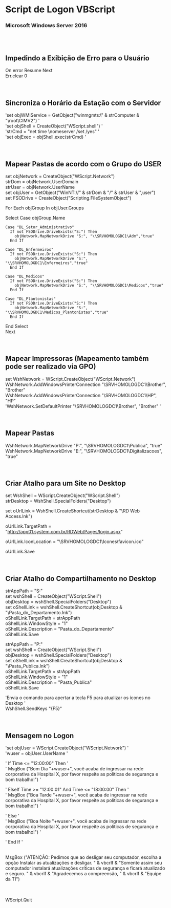 # Script de Logon VBScript
### Microsoft Windows Server 2016  


<br><br>

## Impedindo a Exibição de Erro para o Usuário                               


On error Resume Next <br>
Err.clear 0 <br><br><br>



## Sincroniza o Horário da Estação com o Servidor                                   


'set objWMIService = GetObject("winmgmts:\\" & strComputer & "\root\CIMV2") ' <br>
'set objShell = CreateObject("WScript.shell") ' <br>
'strCmd = "net time \\nomeserver /set /yes" ' <br>
'set objExec = objShell.exec(strCmd) ' <br><br><br>



## Mapear Pastas de acordo com o Grupo do USER                               


set objNetwork = CreateObject("WScript.Network") <br>
strDom = objNetwork.UserDomain <br>
strUser = objNetwork.UserName <br>
set objUser = GetObject("WinNT://" & strDom & "/" & strUser & ",user") <br>
set FSODrive = CreateObject("Scripting.FileSystemObject") <br>

For Each objGroup In objUser.Groups <br>

  Select Case objGroup.Name <br>
  
    Case "DL_Setor_Administrativo"
      If not FSODrive.DriveExists("S:") Then
        objNetwork.MapNetworkDrive "S:", "\\SRVHOMOLOGDC1\Adm","true"
      End If

    Case "DL_Enfermeiros"
      If not FSODrive.DriveExists("S:") Then
        objNetwork.MapNetworkDrive "S:", "\\SRVHOMOLOGDC1\Enfermeiros","true"
      End If

    Case "DL_Medicos"
      If not FSODrive.DriveExists("S:") Then
        objNetwork.MapNetworkDrive "S:", "\\SRVHOMOLOGDC1\Medicos","true"
      End If

    Case "DL_Plantonistas"
      If not FSODrive.DriveExists("S:") Then
        objNetwork.MapNetworkDrive "S:", "\\SRVHOMOLOGDC1\Medicos_Plantonistas","true"
      End If

  End Select <br>
Next <br><br><br>



## Mapear Impressoras (Mapeamento também pode ser realizado via GPO)         


set WshNetwork = WScript.CreateObject("WScript.Network") <br>
WshNetwork.AddWindowsPrinterConnection "\\SRVHOMOLOGDC1\Brother", "Brother" <br>
WshNetwork.AddWindowsPrinterConnection "\\SRVHOMOLOGDC1\HP", "HP" <br>
'WshNetwork.SetDefaultPrinter "\\SRVHOMOLOGDC1\Brother", "Brother" ' <br><br><br>



## Mapear Pastas                                                             


WshNetwork.MapNetworkDrive "P:", "\\SRVHOMOLOGDC1\Publica", "true" <br>
WshNetwork.MapNetworkDrive "E:", "\\SRVHOMOLOGDC1\Digitalizacoes", "true" <br><br><br>



## Criar Atalho para um Site no Desktop                                      


set WshShell = WScript.CreateObject("WScript.Shell") <br>
strDesktop = WshShell.SpecialFolders("Desktop") <br>

set oUrlLink = WshShell.CreateShortcut(strDesktop & "\RD Web Access.lnk") <br>

oUrlLink.TargetPath = "http://app01.system.com.br/RDWeb/Pages/login.aspx" <br>

oUrlLink.IconLocation = "\\SRVHOMOLOGDC1\Icones\favicon.ico" <br>

oUrlLink.Save <br><br><br>



## Criar Atalho do Compartilhamento no Desktop                               


strAppPath = "S:\" <br>
set wshShell = CreateObject("WScript.Shell") <br>
objDesktop = wshShell.SpecialFolders("Desktop") <br>
set oShellLink = wshShell.CreateShortcut(objDesktop & "\Pasta_do_Departamento.lnk") <br>
oShellLink.TargetPath = strAppPath <br>
oShellLink.WindowStyle = "1" <br>
oShellLink.Description = "Pasta_do_Departamento" <br>
oShellLink.Save <br>

strAppPath = "P:\" <br>
set wshShell = CreateObject("WScript.Shell") <br>
objDesktop = wshShell.SpecialFolders("Desktop") <br>
set oShellLink = wshShell.CreateShortcut(objDesktop & "\Pasta_Publica.lnk") <br>
oShellLink.TargetPath = strAppPath <br>
oShellLink.WindowStyle = "1" <br>
oShellLink.Description = "Pasta_Publica" <br>
oShellLink.Save <br>

'Envia o comando para apertar a tecla F5 para atualizar os ícones no Desktop ' <br>
WshShell.SendKeys "{F5}" <br><br><br>



## Mensagem no Logon                                                         


'set objUser = WScript.CreateObject("WScript.Network") ' <br>
'wuser = objUser.UserName ' <br>

'  If Time <= "12:00:00" Then ' <br>
'    MsgBox ("Bom Dia "+wuser+", você acaba de ingressar na rede corporativa da Hospital X, por favor respeite as políticas de segurança e bom trabalho!") ' <br>

'  ElseIf Time >= "12:00:01" And Time <= "18:00:00" Then ' <br>
'    MsgBox ("Boa Tarde "+wuser+", você acaba de ingressar na rede corporativa da Hospital X, por favor respeite as políticas de segurança e bom trabalho!") ' <br>

'  Else ' <br>
'    MsgBox ("Boa Noite "+wuser+", você acaba de ingressar na rede corporativa da Hospital X, por favor respeite as políticas de segurança e bom trabalho!") ' <br>

'  End If ' <br><br>


MsgBox ("ATENÇÃO: Pedimos que ao desligar seu computador, escolha a opção Instalar as atualizações e desligar. " & vbcrlf & "Somente assim seu computador instalará atualizações críticas de segurança e ficará atualizado e seguro. " & vbcrlf & "Agradecemos a compreensão, " & vbcrlf & "Equipe da TI") <br><br>


<br>
WScript.Quit
